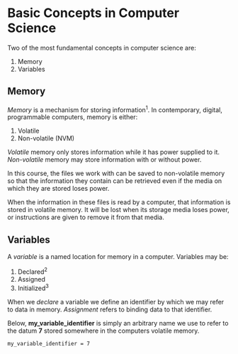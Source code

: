 # Basic Concepts in Computer Science

Two of the most fundamental concepts in computer science are:

1. Memory
2. Variables
   
## Memory

*Memory* is a mechanism for storing information<sup>1</sup>. In contemporary, digital, programmable computers, memory is either:

1. Volatile
2. Non-volatile (NVM)

*Volatile* memory only stores information while it has power supplied to it. *Non-volatile* memory may store information with or without power.

In this course, the files we work with can be saved to non-volatile memory so that the information they contain can be retrieved even if the media on which they are stored loses power. 

When the information in these files is read by a computer, that information is stored in volatile memory. It will be lost when its storage media loses power, or instructions are given to remove it from that media.

## Variables

A *variable* is a named location for memory in a computer. Variables may be:

1. Declared<sup>2</sup>
2. Assigned
3. Initialized<sup>3</sup>

When we *declare* a variable we define an identifier by which we may refer to data in memory. *Assignment* refers to binding data to that identifier. 

Below, __my_variable_identifier__ is simply an arbitrary name we use to refer to the datum __7__ stored somewhere in the computers volatile memory.

```my_variable_identifier = 7```

